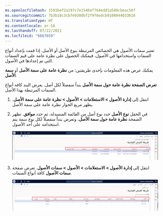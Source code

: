 ```yaml
---
ms.openlocfilehash: 1591bef2a197c7e1546ef764edd1a540cbeac56f
ms.sourcegitcommit: 7b3b18c3cb7e930dbf2f9f6edcb9108044033616
ms.translationtype: HT
ms.contentlocale: ar-SA
ms.lasthandoff: 07/22/2021
ms.locfileid: "6667659"
---
```

تعتبر سمات الأصول هي الخصائص المرتبطة بنوع الأصل أو الأصل. إذا قمت بإعداد أنواع السمات واستخدامها في الأصول، فيمكنك الحصول على نظرة عامة على قيم السمات التي تم إعدادها في الأصول. 

يمكنك عرض هذه المعلومات بإحدى طريقتين: من **نظرة عامة على سمة الأصل** أو **سمة الأصل**.

**تعرض الصفحة نظرة عامة حول سمة الأصل** بنداً منفصلاً لكل أصل. يعرض البند كافة أنواع السمات المرتبطة بهذا الأصل. 

1.  انتقل إلى **إدارة الأصول > الاستعلامات > الأصول > نظرة عامة على سمة الأصل**. يظهر مربع الحوار نظرة عامة على سمة الأصل.

2.  في الحقل **نوع الأصل** حدد نوع أصل من القائمة المنسدلة، ثم حدد **موافق**.  تظهر الصفحة **نظرة عامة حول سمة الأصل**، وتعرض بنداً منفصلاً لكل نوع سمة يتم استخدامه على أحد الأصول. 

    [![لقطة شاشة من مربع الحوار نظرة عامة على سمة الأصل.](../media/asset-attribute-overview.png)](../media/asset-attribute-overview.png#lightbox)

3.  انتقل إلى **إدارة الأصول > الاستعلامات > الأصول > سمات الأصول**. تعرض صفحة **سمات الأصول** كافة أنواع السمات.

    [![لقطة شاشة لأنواع سمات الأصول في صفحة سمات الأصول.](../media/asset-attribute-ssm.png)](../media/asset-attribute-ssm.png#lightbox)

